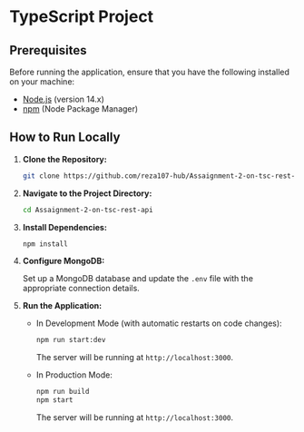 
# TypeScript Project

## Prerequisites

Before running the application, ensure that you have the following installed on your machine:

- [Node.js](https://nodejs.org/) (version 14.x)
- [npm](https://www.npmjs.com/) (Node Package Manager)



## How to Run Locally

1. **Clone the Repository:**

   ```bash
   git clone https://github.com/reza107-hub/Assaignment-2-on-tsc-rest-api.git
   ```

2. **Navigate to the Project Directory:**

   ```bash
   cd Assaignment-2-on-tsc-rest-api
   ```

3. **Install Dependencies:**

   ```bash
   npm install
   ```

4. **Configure MongoDB:**

   Set up a MongoDB database and update the `.env` file with the appropriate connection details.

5. **Run the Application:**

   - In Development Mode (with automatic restarts on code changes):

     ```bash
     npm run start:dev
     ```

     The server will be running at `http://localhost:3000`.

   - In Production Mode:

     ```bash
     npm run build
     npm start
     ```

     The server will be running at `http://localhost:3000`.


